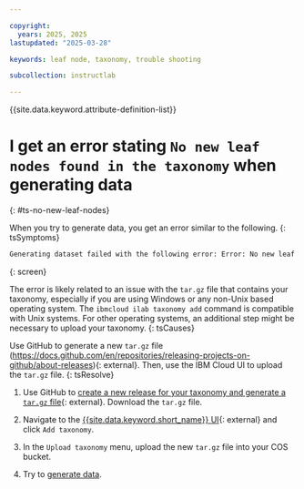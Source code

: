 ```yaml
---

copyright:
  years: 2025, 2025
lastupdated: "2025-03-28"

keywords: leaf node, taxonomy, trouble shooting

subcollection: instructlab

---
```


{{site.data.keyword.attribute-definition-list}}

# I get an error stating `No new leaf nodes found in the taxonomy` when generating data
{: #ts-no-new-leaf-nodes}

When you try to generate data, you get an error similar to the following.
{: tsSymptoms}

```txt
Generating dataset failed with the following error: Error: No new leaf nodes found in the taxonomy.
```
{: screen}

The error is likely related to an issue with the `tar.gz` file that contains your taxonomy, especially if you are using Windows or any non-Unix based operating system. The `ibmcloud ilab taxonomy add` command is compatible with Unix systems. For other operating systems, an additional step might be necessary to upload your taxonomy.
{: tsCauses}

Use GitHub to generate a new `tar.gz` file (https://docs.github.com/en/repositories/releasing-projects-on-github/about-releases){: external}. Then, use the IBM Cloud UI to upload the `tar.gz` file.
{: tsResolve}

1. Use GitHub to [create a new release for your taxonomy and generate a `tar.gz` file](https://docs.github.com/en/repositories/releasing-projects-on-github/about-releases){: external}. Download the `tar.gz` file. 

2. Navigate to the [{{site.data.keyword.short_name}} UI](https://cloud.ibm.com/instructlab/overview){: external} and click `Add taxonomy`.

3. In the `Upload taxonomy` menu, upload the new `tar.gz` file into your COS bucket. 

4. Try to [generate data](/docs/instructlab?topic=instructlab-data-generate&interface=ui). 
